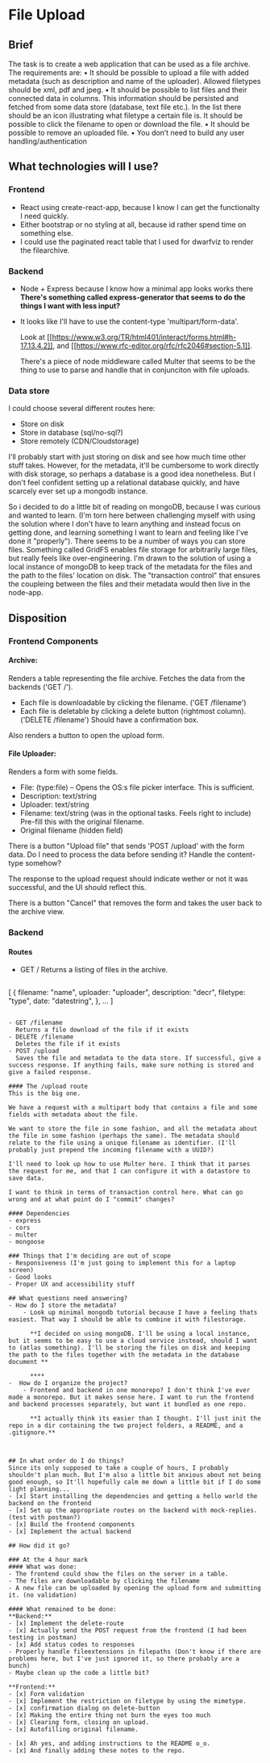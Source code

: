 # File Upload 

## Brief

The task is to create a web application that can be used as a file archive. The
requirements are:
• It should be possible to upload a file with added metadata (such as description
and name of the uploader). Allowed filetypes should be xml, pdf and jpeg.
• It should be possible to list files and their connected data in columns. This
information should be persisted and fetched from some data store (database,
text file etc.). In the list there should be an icon illustrating what filetype a
certain file is. It should be possible to click the filename to open or download
the file.
• It should be possible to remove an uploaded file.
• You don’t need to build any user handling/authentication

## What technologies will I use?

### Frontend
- React using create-react-app, because I know I can get the functionalty I need quickly.
- Either bootstrap or no styling at all, because id rather spend time on something else.
- I could use the paginated react table that I used for dwarfviz to render the filearchive.

### Backend
- Node + Express because I know how a minimal app looks works there
  **There's something called express-generator that seems to do the things I want with less input?**
- It looks like I'll have to use the content-type 'multipart/form-data'. 
  
  Look at [[https://www.w3.org/TR/html401/interact/forms.html#h-17.13.4.2]], and [[https://www.rfc-editor.org/rfc/rfc2046#section-5.1]]. 
  
  There's a piece of node middleware called Multer that seems to be the thing to use to parse and handle that in conjunciton with file uploads.

### Data store
I could choose several different routes here:
- Store on disk
- Store in database (sql/no-sql?)
- Store remotely (CDN/Cloudstorage)

I'll probably start with just storing on disk and see how much time other stuff takes. However, for the metadata, it'll be cumbersome to work directly with disk storage, so perhaps a database is a good idea nonetheless. But I don't feel confident setting up a relational database quickly, and have scarcely ever set up a mongodb instance.

So i decided to do a little bit of reading on mongoDB, because I was curious and wanted to learn. (I'm torn here between challenging myself with using the solution where I don't have to learn anything and instead focus on getting done, and learning something I want to learn and feeling like I've done it "properly"). There seems to be a number of ways you can store files. Something called GridFS enables file storage for arbitrarily large files, but really feels like over-engineering. I'm drawn to the solution of using a local instance of mongoDB to keep track of the metadata for the files and the path to the files' location on disk. The "transaction control" that ensures the coupleing between the files and their metadata would then live in the node-app.

## Disposition

### Frontend Components
#### Archive:
Renders a table representing the file archive. Fetches the data from the backends ('GET /').
- Each file is downloadable by clicking the filename. ('GET /filename')
- Each file is deletable by clicking a delete button (rightmost column). ('DELETE /filename') Should have a confirmation box.

Also renders a button to open the upload form.

#### File Uploader:
Renders a form with some fields.
- File: (type:file) – Opens the OS:s file picker interface. This is sufficient.
- Description: text/string
- Uploader: text/string
- Filename: text/string (was in the optional tasks. Feels right to include) Pre-fill this with the original filename.
- Original filename (hidden field)

There is a button "Upload file" that sends 'POST /upload' with the form data. Do I need to process the data before sending it? Handle the content-type somehow?

The response to the upload request should indicate wether or not it was successful, and the UI should reflect this.

There is a button "Cancel" that removes the form and takes the user back to the archive view.

### Backend

#### Routes
- GET /
  Returns a listing of files in the archive. 
  ```js
[
	{
		filename: "name", 
		uploader: "uploader", 
		description: "decr", 
		filetype: "type", 
		date: "datestring",
	}, ... 
]
```

- GET /filename
  Returns a file download of the file if it exists
- DELETE /filename
  Deletes the file if it exists
- POST /upload
  Saves the file and metadata to the data store. If successful, give a success response. If anything fails, make sure nothing is stored and give a failed response.

#### The /upload route 
This is the big one.

We have a request with a multipart body that contains a file and some fields with metadata about the file. 
  
We want to store the file in some fashion, and all the metadata about the file in some fashion (perhaps the same). The metadata should relate to the file using a unique filename as identifier. (I'll probably just prepend the incoming filename with a UUID?)
  
I'll need to look up how to use Multer here. I think that it parses the request for me, and that I can configure it with a datastore to save data.

I want to think in terms of transaction control here. What can go wrong and at what point do I "commit" changes?

#### Dependencies
- express
- cors
- multer
- mongoose

### Things that I'm deciding are out of scope
- Responsiveness (I'm just going to implement this for a laptop screen)
- Good looks
- Proper UX and accessibility stuff

## What questions need answering?
- How do I store the metadata?
	- Look up minimal mongodb tutorial because I have a feeling thats easiest. That way I should be able to combine it with filestorage.
	  
	  **I decided on using mongoDB. I'll be using a local instance, but it seems to be easy to use a cloud service instead, should I want to (atlas something). I'll be storing the files on disk and keeping the path to the files together with the metadata in the database document **
	  
	  ****
-  How do I organize the project? 
	- Frontend and backend in one monorepo? I don't think I've ever made a monorepo. But it makes sense here. I want to run the frontend and backend processes separately, but want it bundled as one repo.
	  
	  **I actually think its easier than I thought. I'll just init the repo in a dir containing the two project folders, a README, and a .gitignore.**



## In what order do I do things?
Since its only supposed to take a couple of hours, I probably shouldn't plan much. But I'm also a little bit anxious about not being good enough, so It'll hopefully calm me down a little bit if I do some light planning...
- [x] Start installing the dependencies and getting a hello world the backend on the frontend
- [x] Set up the appropriate routes on the backend with mock-replies. (test with postman?)
- [x] Build the frontend components
- [x] Implement the actual backend 

## How did it go?

### At the 4 hour mark
#### What was done:
- The frontend could show the files on the server in a table.
- The files are downloadable by clicking the filename
- A new file can be uploaded by opening the upload form and submitting it. (no validation) 
  
#### What remained to be done:
**Backend:**
- [x] Implement the delete-route
- [x] Actually send the POST request from the frontend (I had been testing in postman)
- [x] Add status codes to responses
- Properly handle fileextensions in filepaths (Don't know if there are problems here, but I've just ignored it, so there probably are a bunch)
- Maybe clean up the code a little bit?

**Frontend:**
- [x] Form validation
- [x] Implement the restriction on filetype by using the mimetype.
- [x] confirmation dialog on delete-button
- [x] Making the entire thing not burn the eyes too much
- [x] Clearing form, closing on upload.
- [x] Autofilling original filename.

- [x] Ah yes, and adding instructions to the README o_o.
- [x] And finally adding these notes to the repo.